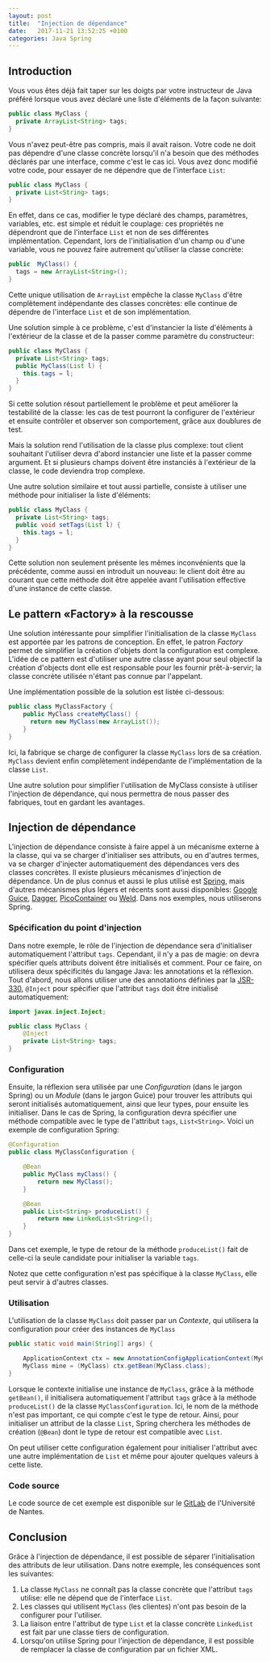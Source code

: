 ```yaml
---
layout: post
title:  "Injection de dépendance"
date:   2017-11-21 13:52:25 +0100
categories: Java Spring
---
```


## Introduction

Vous vous êtes déjà fait taper sur les doigts par votre instructeur de Java préféré lorsque vous avez déclaré une liste d'éléments de la façon suivante:

```java
public class MyClass {
  private ArrayList<String> tags;
}
```
Vous n'avez peut-être pas compris, mais il avait raison. 
Votre code ne doit pas dépendre d'une classe concrète lorsqu'il n'a besoin que des méthodes déclarés par une interface, comme c'est le cas ici.
Vous avez donc modifié votre code, pour essayer de ne dépendre que de l'interface `List`:

```java
public class MyClass {
  private List<String> tags;
}
```

En effet, dans ce cas, modifier le type déclaré des champs, paramètres, variables, etc. est simple et réduit le couplage: 
ces propriétés ne dépendront que de l'interface `List` et non de ses différentes implémentation.
Cependant, lors de l'initialisation d'un champ ou d'une variable, vous ne pouvez faire autrement qu'utiliser la classe concrète:

```java
public  MyClass() {
  tags = new ArrayList<String>();
}
```

Cette unique utilisation de `ArrayList` empêche la classe `MyClass` d'être complètement indépendante des classes concrètes: elle continue de
dépendre de l'interface `List` et de son implémentation.

Une solution simple à ce problème, c'est d'instancier la liste d'éléments à l'extérieur de la classe et de la passer comme paramètre du constructeur:

```java
public class MyClass {
  private List<String> tags;
  public MyClass(List l) {
    this.tags = l;
  }
}
```
Si cette solution résout partiellement le problème et peut améliorer la testabilité de la classe: les cas de test pourront la configurer de 
l'extérieur et ensuite contrôler et observer son comportement, grâce aux doublures de test.

Mais la solution rend l'utilisation de la classe plus complexe:
tout client souhaitant l'utiliser devra d'abord instancier une liste et la passer comme argument.
Et si plusieurs champs doivent être instanciés à l'extérieur de la classe, le code deviendra trop complexe.

Une autre solution similaire et tout aussi partielle, consiste à utiliser une méthode pour initialiser la liste d'éléments:

```java
public class MyClass {
  private List<String> tags;
  public void setTags(List l) {
    this.tags = l;
  }
}
```

Cette solution non seulement présente les mêmes inconvénients  que la précédente, comme aussi en introduit un nouveau:
le client doit être au courant que cette méthode doit être appelée avant l'utilisation effective d'une instance de cette classe.

## Le pattern «Factory» à la rescousse

Une solution intéressante pour simplifier l'initialisation de la classe `MyClass` est apportée par les patrons de conception.
En effet, le patron _Factory_ permet de simplifier la création d'objets dont la configuration est complexe. 
L'idée de ce pattern est d'utiliser une autre classe ayant pour seul objectif la création d'objects dont elle est responsable 
pour les fournir prêt-à-servir; la classe concrète utilisée n'étant pas connue par l'appelant.

Une implémentation possible de la solution est listée ci-dessous:



```java
public class MyClassFactory {
    public MyClass createMyClass() {
      return new MyClass(new ArrayList());
    }
}
```

Ici, la fabrique se charge de configurer la classe `MyClass` lors de sa création. 
`MyClass` devient enfin complètement indépendante de l'implémentation de la classe `List`.

Une autre solution pour simplifier l'utilisation de MyClass consiste à utiliser l'injection de dépendance,
qui nous permettra de nous passer des fabriques, tout en gardant les avantages.


## Injection de dépendance

L'injection de dépendance consiste à faire appel à un mécanisme externe à la classe, qui va se charger d'initialiser ses attributs,
ou en d'autres termes, va se charger d'injecter automatiquement des dépendances vers des classes concrètes. 
Il existe plusieurs mécanismes d'injection de dépendance. Un de plus connus et aussi le plus utilisé est [Spring](https://spring.io),
mais d'autres mécanismes plus légers et récents sont aussi disponibles: [Google Guice](https://github.com/google/guice),
[Dagger](http://square.github.io/dagger/), [PicoContainer](http://picocontainer.com/) ou [Weld](http://weld.cdi-spec.org).
Dans nos exemples, nous utiliserons Spring.


### Spécification du point d'injection

Dans notre exemple, le rôle de l'injection de dépendance sera d'initialiser automatiquement l'attribut `tags`.
Cependant, il n'y a pas de magie: on devra spécifier quels attributs doivent être initialisés et comment.
Pour ce faire, on utilisera deux spécificités du langage Java: les annotations et la réflexion.
Tout d'abord, nous allons utiliser une des annotations définies par la [JSR-330](http://javax-inject.github.io/javax-inject/),
`@Inject` pour spécifier que l'attribut `tags` doit être initialisé automatiquement:


```java
import javax.inject.Inject;

public class MyClass {
    @Inject
    private List<String> tags;
}
```

### Configuration

Ensuite, la réflexion sera utilisée par une _Configuration_ (dans le jargon Spring) 
ou un _Module_  (dans le jargon Guice)
pour trouver les attributs qui seront initialisés automatiquement, ainsi que leur types, pour ensuite les initialiser.
Dans le cas de Spring, la configuration devra spécifier une méthode compatible avec le type de l'attribut `tags`, `List<String>`.
Voici un exemple de configuration Spring:

```java
@Configuration
public class MyClassConfiguration {

    @Bean
    public MyClass myClass() {
        return new MyClass();
    }

    @Bean
    public List<String> produceList() {
        return new LinkedList<String>();
    }
}
```

Dans cet exemple, le type de retour de la méthode `produceList()` fait de celle-ci la seule candidate pour initialiser la variable `tags`.

Notez que cette configuration n'est pas spécifique à la classe `MyClass`, elle peut servir à d'autres classes. 

### Utilisation

L'utilisation de la classe `MyClass` doit passer par un _Contexte_, qui utilisera la configuration pour créer des instances de `MyClass`

```java
public static void main(String[] args) {

    ApplicationContext ctx = new AnnotationConfigApplicationContext(MyClassConfiguration.class);
    MyClass mine = (MyClass) ctx.getBean(MyClass.class);
}
```

Lorsque le contexte initialise une instance de `MyClass`, grâce à la méthode `getBean()`, il initialisera automatiquement l'attribut `tags` grâce à la
méthode `produceList()` de la classe `MyClassConfiguration`.
Ici, le nom de la méthode n'est pas important, ce qui compte c'est le type de retour. Ainsi, pour initialiser un attribut de la classe `List`,
Spring cherchera les méthodes de création (`@Bean`) dont le type de retour est compatible avec `List`.


On peut utiliser cette configuration également pour initialiser l'attribut avec une autre implémentation de `List` et même pour ajouter quelques valeurs à cette liste.

### Code source

Le code source de cet exemple est disponible sur le [GitLab](https://gitlab.univ-nantes.fr/sunye-g/exemples-spring/tree/master/dependency-injection) de l'Université de Nantes.

## Conclusion

Grâce à l'injection de dépendance, il est possible de séparer l'initialisation des attributs de leur utilisation.
Dans notre exemple, les conséquences sont les suivantes:

1. La classe `MyClass` ne connaît pas la classe concrète que l'attribut `tags` utilise: elle ne dépend que de l'interface `List`.
1. Les classes qui utilisent `MyClass` (les clientes) n'ont pas besoin de la configurer pour l'utiliser.
1. La liaison entre l'attribut de type `List` et la classe concrète `LinkedList` est fait par une classe tiers de configuration.
1. Lorsqu'on utilise Spring pour l'injection de dépendance, il est possible de remplacer la classe de configuration par un fichier XML. 

